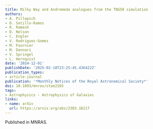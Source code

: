 ```yaml
---
title: Milky Way and Andromeda analogues from the TNG50 simulation
authors:
- A. Pillepich
- D. Sotillo-Ramos
- R. Ramesh
- D. Nelson
- C. Engler
- V. Rodriguez-Gomez
- M. Fournier
- M. Donnari
- V. Springel
- L. Hernquist
date: '2024-12-01'
publishDate: '2025-02-18T23:25:45.436422Z'
publication_types:
- article-journal
publication: '*Monthly Notices of the Royal Astronomical Society*'
doi: 10.1093/mnras/stae2165
tags:
- Astrophysics - Astrophysics of Galaxies
links:
- name: arXiv
  url: https://arxiv.org/abs/2303.16217
---
```

Published in MNRAS.